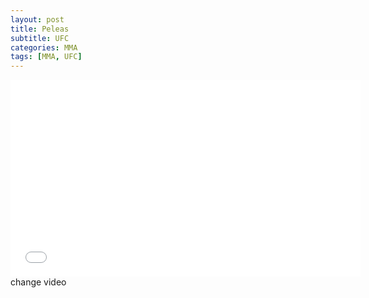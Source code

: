 ```yaml
---
layout: post
title: Peleas 
subtitle: UFC 
categories: MMA
tags: [MMA, UFC]
---
```

 
<iframe id="ytplayer" width="560" height="315" src="//www.youtube.com/watch?v=xnnf-gU2DKk" frameborder="0" allowfullscreen></iframe>
<div id="change">change video</div>
<script>
$('#change').on('click',function(){
  $('#ytplayer').attr('src','https://www.youtube.com/watch?v=xnnf-gU2DKk');
  });
</script>
